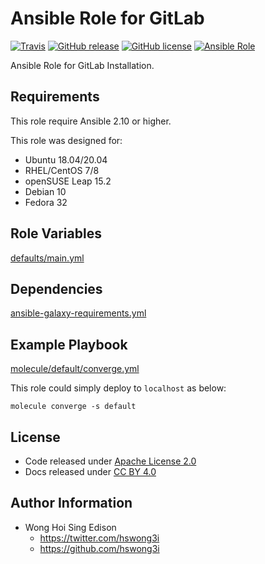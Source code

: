 # Ansible Role for GitLab

[![Travis](https://img.shields.io/travis/com/alvistack/ansible-role-gitlab.svg)](https://travis-ci.com/alvistack/ansible-role-gitlab)
[![GitHub release](https://img.shields.io/github/release/alvistack/ansible-role-gitlab.svg)](https://github.com/alvistack/ansible-role-gitlab/releases)
[![GitHub license](https://img.shields.io/github/license/alvistack/ansible-role-gitlab.svg)](https://github.com/alvistack/ansible-role-gitlab/blob/master/LICENSE)
[![Ansible Role](https://img.shields.io/badge/galaxy-alvistack.gitlab-blue.svg)](https://galaxy.ansible.com/alvistack/gitlab)

Ansible Role for GitLab Installation.

## Requirements

This role require Ansible 2.10 or higher.

This role was designed for:

  - Ubuntu 18.04/20.04
  - RHEL/CentOS 7/8
  - openSUSE Leap 15.2
  - Debian 10
  - Fedora 32

## Role Variables

[defaults/main.yml](defaults/main.yml)

## Dependencies

[ansible-galaxy-requirements.yml](ansible-galaxy-requirements.yml)

## Example Playbook

[molecule/default/converge.yml](molecule/default/converge.yml)

This role could simply deploy to `localhost` as below:

    molecule converge -s default

## License

  - Code released under [Apache License 2.0](LICENSE)
  - Docs released under [CC BY 4.0](http://creativecommons.org/licenses/by/4.0/)

## Author Information

  - Wong Hoi Sing Edison
      - <https://twitter.com/hswong3i>
      - <https://github.com/hswong3i>
